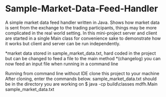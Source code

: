 # Sample-Market-Data-Feed-Handler

A simple market data feed handler written in Java. Shows how market data is sent from the exchange to the trading participants, things may be more complicated in the real world setting. In this mini-project server and client are started in a single Main class for convenience sake to demonstrate how it works but client and server can be run independently.

*market data stored in sample_market_data.txt, hard coded in the project but can be changed to feed a file to the main method
*(changelog) you can now feed an input file when running in a command line

Running from command line without IDE
clone this project to your machine
After cloning, enter the commands below. sample_market_data.txt should be in the directory you are working on 
$ java -cp build\classes mdfh.Main sample_market_data.txt

